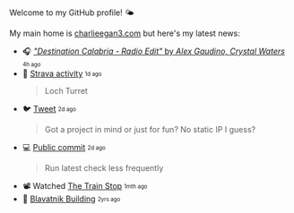 
Welcome to my GitHub profile! 🌤️

My main home is [charlieegan3.com](https://charlieegan3.com) but here's my latest news:


* 🎧 [_"Destination Calabria - Radio Edit"_ by _Alex Gaudino, Crystal Waters_](https://music.charlieegan3.com) <sub><sup>4h ago</sub></sup> 
* 🎽 [Strava activity](https://www.strava.com/activities/3878235627) <sub><sup>1d ago</sub></sup>
  > Loch Turret 
* 🐦 [Tweet](https://twitter.com/charlieegan3/status/1291350577142784000) <sub><sup>2d ago</sub></sup>
  > Got a project in mind or just for fun? No static IP I guess? 
* 💻 [Public commit](https://api.github.com/repos/charlieegan3/music/commits/774f7b20b1c41f5a60413b3f5c0d33224525823c) <sub><sup>2d ago</sub></sup>
  > Run latest check less frequently 
* 📽️ Watched [The Train Stop](https://letterboxd.com/charlieegan3/film/the-train-stop/) <sub><sup>1mth ago</sub></sup> 
* 📸 [Blavatnik Building](https://instagram.com/p/BsnhCB2AKcx) <sub><sup>2yrs ago</sub></sup> 
